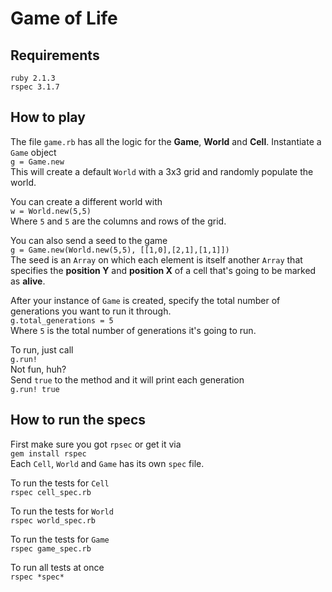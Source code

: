 Game of Life
============

Requirements
------------
`ruby 2.1.3` <br>
`rspec 3.1.7`

How to play
----------
The file `game.rb` has all the logic for the **Game**, **World** and **Cell**.
Instantiate a `Game` object <br>
`g = Game.new` <br>
This will create a default `World` with a 3x3 grid and randomly populate the world.

You can create a different world with <br>
`w = World.new(5,5)` <br>
Where `5` and `5` are the columns and rows of the grid.

You can also send a seed to the game <br>
`g = Game.new(World.new(5,5), [[1,0],[2,1],[1,1]])` <br>
The seed is an `Array` on which each element is itself another `Array` that specifies the **position Y** and **position X** of a cell that's going to be marked as **alive**.

After your instance of `Game` is created, specify the total number of generations you want to run it through. <br>
`g.total_generations = 5` <br>
Where `5` is the total number of generations it's going to run.

To run, just call <br>
`g.run!` <br>
Not fun, huh? <br>
Send `true` to the method and it will print each generation <br>
`g.run! true`

How to run the specs
--------------------
First make sure you got `rpsec` or get it via <br>
`gem install rspec` <br>
Each `Cell`, `World` and `Game` has its own `spec` file. <br>

To run the tests for `Cell` <br>
`rspec cell_spec.rb`

To run the tests for `World` <br>
`rspec world_spec.rb`

To run the tests for `Game` <br>
`rspec game_spec.rb`

To run all tests at once <br>
`rspec *spec*`